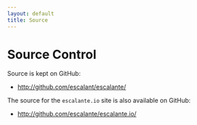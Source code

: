 ```yaml
---
layout: default
title: Source
---
```


<div class="page-header">
<h1>Source Control</h1>
</div>

Source is kept on GitHub:

* <http://github.com/escalant/escalante/>

The source for the `escalante.io` site is also available on GitHub:

* <http://github.com/escalante/escalante.io/>